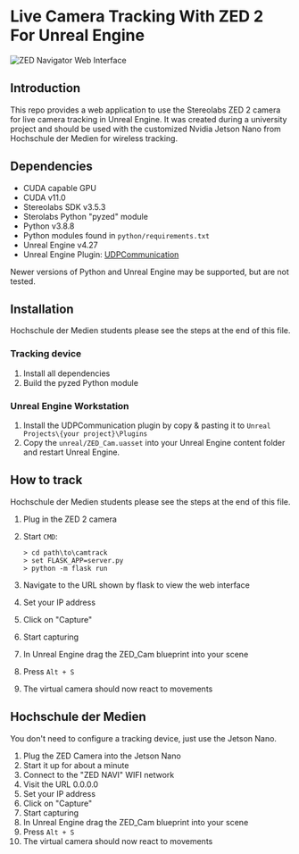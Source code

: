 # Live Camera Tracking With ZED 2 For Unreal Engine

![ZED Navigator Web Interface](https://i.imgur.com/92KRVA0.jpg)

## Introduction
This repo provides a web application to use the Stereolabs ZED 2 camera for live camera tracking in Unreal Engine.
It was created during a university project and should be used with the customized Nvidia Jetson Nano from Hochschule der Medien for wireless tracking. 

## Dependencies
- CUDA capable GPU
- CUDA v11.0
- Stereolabs SDK v3.5.3
- Sterolabs Python "pyzed" module
- Python v3.8.8
- Python modules found in `python/requirements.txt`
- Unreal Engine v4.27
- Unreal Engine Plugin: [UDPCommunication](https://github.com/is-centre/udp-ue4-plugin-win64)

Newer versions of Python and Unreal Engine may be supported, but are not tested.

## Installation
Hochschule der Medien students please see the steps at the end of this file.

### Tracking device
1. Install all dependencies
2. Build the pyzed Python module

### Unreal Engine Workstation
1. Install the UDPCommunication plugin by copy & pasting it to `Unreal Projects\{your project}\Plugins`
2. Copy the `unreal/ZED_Cam.uasset` into your Unreal Engine content folder and restart Unreal Engine.

## How to track
Hochschule der Medien students please see the steps at the end of this file.

1. Plug in the ZED 2 camera
2. Start `CMD`:

    ```
    > cd path\to\camtrack
    > set FLASK_APP=server.py
    > python -m flask run
    ```
3. Navigate to the URL shown by flask to view the web interface
4. Set your IP address
5. Click on "Capture"
6. Start capturing
7. In Unreal Engine drag the ZED_Cam blueprint into your scene
8. Press `Alt + S`
9. The virtual camera should now react to movements

## Hochschule der Medien
You don't need to configure a tracking device, just use the Jetson Nano.

1. Plug the ZED Camera into the Jetson Nano
2. Start it up for about a minute
3. Connect to the "ZED NAVI" WIFI network
4. Visit the URL 0.0.0.0
5. Set your IP address
6. Click on "Capture"
7. Start capturing
8. In Unreal Engine drag the ZED_Cam blueprint into your scene
9. Press `Alt + S`
10. The virtual camera should now react to movements 

